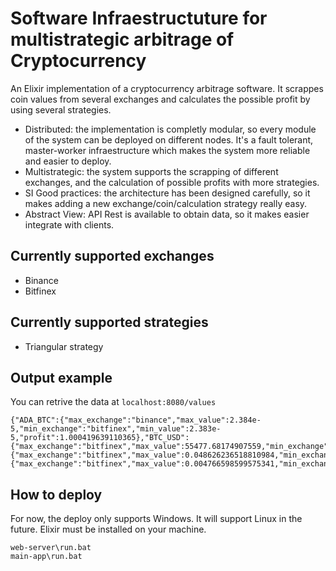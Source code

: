 # Software Infraestructuture for multistrategic arbitrage of Cryptocurrency

An Elixir implementation of a cryptocurrency arbitrage software. It scrappes coin values from several exchanges and calculates the possible profit by using several strategies. 

- Distributed: the implementation is completly modular, so every module of the system can be deployed on different nodes. It's a fault tolerant, master-worker infraestructure which makes the system more reliable and easier to deploy.
- Multistrategic: the system supports the scrapping of different exchanges, and the calculation of possible profits with more strategies.
- SI Good practices: the architecture has been designed carefully, so it makes adding a new exchange/coin/calculation strategy really easy.
- Abstract View: API Rest is available to obtain data, so it makes easier integrate with clients.

## Currently supported exchanges
- Binance
- Bitfinex

## Currently supported strategies
- Triangular strategy

## Output example
You can retrive the data at `localhost:8080/values`
````
{"ADA_BTC":{"max_exchange":"binance","max_value":2.384e-5,"min_exchange":"bitfinex","min_value":2.383e-5,"profit":1.000419639110365},"BTC_USD":{"max_exchange":"bitfinex","max_value":55477.68174907559,"min_exchange":"binance","min_value":55318.33063802,"profit":1.0028806203878118},"ETH_BTC":{"max_exchange":"bitfinex","max_value":0.048626236518810984,"min_exchange":"binance","min_value":0.04850996,"profit":1.00239696175406},"LTC_BTC":{"max_exchange":"bitfinex","max_value":0.004766598599575341,"min_exchange":"binance","min_value":0.00475406,"profit":1.0026374508473475}}
````

## How to deploy

For now, the deploy only supports Windows. It will support Linux in the future.
Elixir must be installed on your machine.

```` 
web-server\run.bat
main-app\run.bat
````

